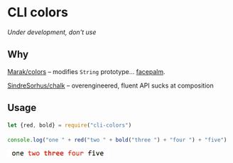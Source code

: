 # CLI colors

*Under development, don't use*

## Why

[Marak/colors](https://github.com/Marak/colors.js) – modifies `String` prototype... [facepalm](https://github.com/yeoman/yo/issues/68).

[SindreSorhus/chalk](https://github.com/chalk) – overengineered, fluent API sucks at composition

## Usage

```js
let {red, bold} = require("cli-colors")

console.log("one " + red("two " + bold("three ") + "four ") + "five")
```

![Sample](./sample.gif)
